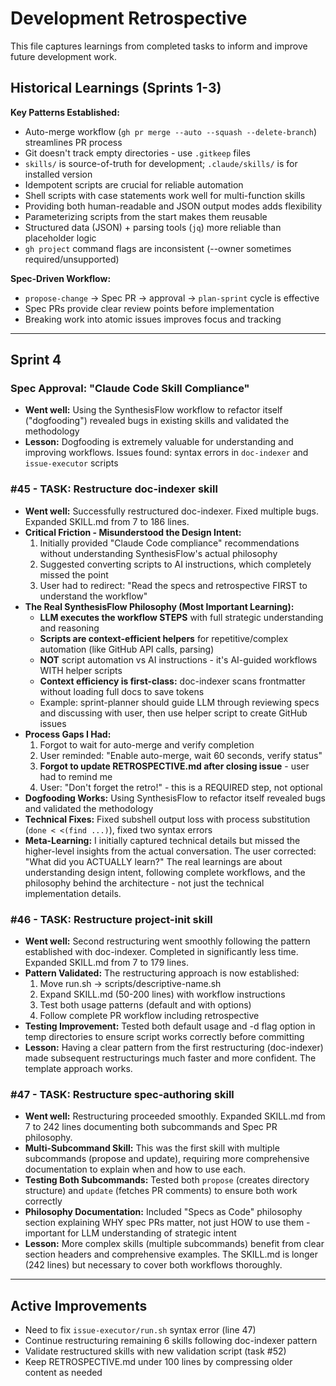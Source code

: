 # Development Retrospective

This file captures learnings from completed tasks to inform and improve future development work.

## Historical Learnings (Sprints 1-3)

**Key Patterns Established:**
- Auto-merge workflow (`gh pr merge --auto --squash --delete-branch`) streamlines PR process
- Git doesn't track empty directories - use `.gitkeep` files
- `skills/` is source-of-truth for development; `.claude/skills/` is for installed version
- Idempotent scripts are crucial for reliable automation
- Shell scripts with case statements work well for multi-function skills
- Providing both human-readable and JSON output modes adds flexibility
- Parameterizing scripts from the start makes them reusable
- Structured data (JSON) + parsing tools (`jq`) more reliable than placeholder logic
- `gh project` command flags are inconsistent (--owner sometimes required/unsupported)

**Spec-Driven Workflow:**
- `propose-change` → Spec PR → approval → `plan-sprint` cycle is effective
- Spec PRs provide clear review points before implementation
- Breaking work into atomic issues improves focus and tracking

---
## Sprint 4

### Spec Approval: "Claude Code Skill Compliance"

- **Went well:** Using the SynthesisFlow workflow to refactor itself ("dogfooding") revealed bugs in existing skills and validated the methodology
- **Lesson:** Dogfooding is extremely valuable for understanding and improving workflows. Issues found: syntax errors in `doc-indexer` and `issue-executor` scripts

### #45 - TASK: Restructure doc-indexer skill

- **Went well:** Successfully restructured doc-indexer. Fixed multiple bugs. Expanded SKILL.md from 7 to 186 lines.
- **Critical Friction - Misunderstood the Design Intent:**
  1. Initially provided "Claude Code compliance" recommendations without understanding SynthesisFlow's actual philosophy
  2. Suggested converting scripts to AI instructions, which completely missed the point
  3. User had to redirect: "Read the specs and retrospective FIRST to understand the workflow"
- **The Real SynthesisFlow Philosophy (Most Important Learning):**
  - **LLM executes the workflow STEPS** with full strategic understanding and reasoning
  - **Scripts are context-efficient helpers** for repetitive/complex automation (like GitHub API calls, parsing)
  - **NOT** script automation vs AI instructions - it's AI-guided workflows WITH helper scripts
  - **Context efficiency is first-class:** doc-indexer scans frontmatter without loading full docs to save tokens
  - Example: sprint-planner should guide LLM through reviewing specs and discussing with user, then use helper script to create GitHub issues
- **Process Gaps I Had:**
  1. Forgot to wait for auto-merge and verify completion
  2. User reminded: "Enable auto-merge, wait 60 seconds, verify status"
  3. **Forgot to update RETROSPECTIVE.md after closing issue** - user had to remind me
  4. User: "Don't forget the retro!" - this is a REQUIRED step, not optional
- **Dogfooding Works:** Using SynthesisFlow to refactor itself revealed bugs and validated the methodology
- **Technical Fixes:** Fixed subshell output loss with process substitution (`done < <(find ...)`), fixed two syntax errors
- **Meta-Learning:** I initially captured technical details but missed the higher-level insights from the actual conversation. The user corrected: "What did you ACTUALLY learn?" The real learnings are about understanding design intent, following complete workflows, and the philosophy behind the architecture - not just the technical implementation details.

### #46 - TASK: Restructure project-init skill

- **Went well:** Second restructuring went smoothly following the pattern established with doc-indexer. Completed in significantly less time. Expanded SKILL.md from 7 to 179 lines.
- **Pattern Validated:** The restructuring approach is now established:
  1. Move run.sh → scripts/descriptive-name.sh
  2. Expand SKILL.md (50-200 lines) with workflow instructions
  3. Test both usage patterns (default and with options)
  4. Follow complete PR workflow including retrospective
- **Testing Improvement:** Tested both default usage and -d flag option in temp directories to ensure script works correctly before committing
- **Lesson:** Having a clear pattern from the first restructuring (doc-indexer) made subsequent restructurings much faster and more confident. The template approach works.

### #47 - TASK: Restructure spec-authoring skill

- **Went well:** Restructuring proceeded smoothly. Expanded SKILL.md from 7 to 242 lines documenting both subcommands and Spec PR philosophy.
- **Multi-Subcommand Skill:** This was the first skill with multiple subcommands (propose and update), requiring more comprehensive documentation to explain when and how to use each.
- **Testing Both Subcommands:** Tested both `propose` (creates directory structure) and `update` (fetches PR comments) to ensure both work correctly
- **Philosophy Documentation:** Included "Specs as Code" philosophy section explaining WHY spec PRs matter, not just HOW to use them - important for LLM understanding of strategic intent
- **Lesson:** More complex skills (multiple subcommands) benefit from clear section headers and comprehensive examples. The SKILL.md is longer (242 lines) but necessary to cover both workflows thoroughly.

---
## Active Improvements

- Need to fix `issue-executor/run.sh` syntax error (line 47)
- Continue restructuring remaining 6 skills following doc-indexer pattern
- Validate restructured skills with new validation script (task #52)
- Keep RETROSPECTIVE.md under 100 lines by compressing older content as needed
